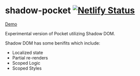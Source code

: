 
# shadow-pocket [![Netlify Status](https://api.netlify.com/api/v1/badges/24e48fa1-2baa-46f9-9f5f-a9218f9c5539/deploy-status)](https://app.netlify.com/sites/shadow-pocket/deploys)

[Demo](shadow-pocket.netlify.app)

Experimental version of Pocket utilizing Shadow DOM.

Shadow DOM has some benifits which include:
+ Localized state
+ Partial re-renders
+ Scoped Logic
+ Scoped Styles
